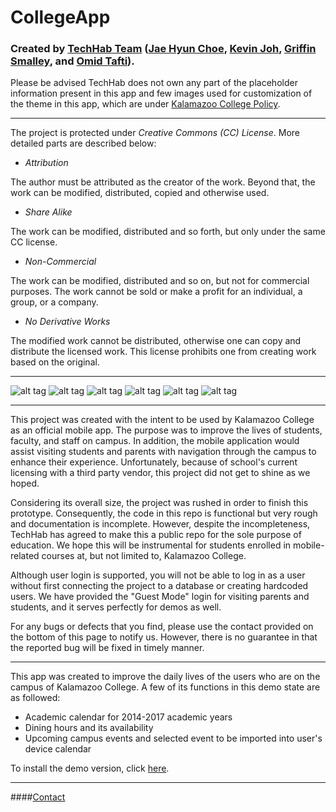 # CollegeApp
### Created by [TechHab Team](http://www.techhab.com) ([Jae Hyun Choe](https://github.com/andrew00917), [Kevin Joh](https://github.com/guitarguise), [Griffin Smalley](https://github.com/gsmalley10), and [Omid Tafti](https://github.com/oat1345)).

Please be advised TechHab does not own any part of the placeholder information present in this app and few images used for customization of the theme in this app, which are under [Kalamazoo College Policy](https://reason.kzoo.edu/is/policies/).

___

The project is protected under *Creative Commons (CC) License*. More detailed parts are described below:

* *Attribution*

The author must be attributed as the creator of the work. Beyond that, the work can be modified, distributed, copied and otherwise used.
* *Share Alike*

The work can be modified, distributed and so forth, but only under the same CC license.
* *Non-Commercial*

The work can be modified, distributed and so on, but not for commercial purposes. The work cannot be sold or make a profit for an individual, a group, or a company.
* *No Derivative Works*

The modified work cannot be distributed, otherwise one can copy and distribute the licensed work. This license prohibits one from creating work based on the original.

___

![alt tag](https://cloud.githubusercontent.com/assets/8836645/7637563/d587ec66-fa3c-11e4-8059-eff79691adfc.png)
![alt tag](https://cloud.githubusercontent.com/assets/8836645/7637565/d5894110-fa3c-11e4-8d68-831a08d93426.png)
![alt tag](https://cloud.githubusercontent.com/assets/8836645/7637566/d589e70a-fa3c-11e4-85c9-57b4d196af7f.png)
![alt tag](https://cloud.githubusercontent.com/assets/8836645/7637564/d5894a48-fa3c-11e4-852f-5b99f446df00.png)
![alt tag](https://cloud.githubusercontent.com/assets/8836645/7637562/d5874f5e-fa3c-11e4-9fb9-d9fde5bcd34c.png)
![alt tag](https://cloud.githubusercontent.com/assets/8836645/7637567/d5913852-fa3c-11e4-8948-95f9571f8216.png)

___

This project was created with the intent to be used by Kalamazoo College as an official mobile app. The purpose was to improve the lives of students, faculty, and staff on campus. In addition, the mobile application would assist visiting students and parents with navigation through the campus to enhance their experience. Unfortunately, because of school's current licensing with a third party vendor, this project did not get to shine as we hoped.

Considering its overall size, the project was rushed in order to finish this prototype. Consequently, the code in this repo is functional but very rough and documentation is incomplete. However, despite the incompleteness, TechHab has agreed to make this a public repo for the sole purpose of education. We hope this will be instrumental for students enrolled in mobile-related courses at, but not limited to, Kalamazoo College.

Although user login is supported, you will not be able to log in as a user without first connecting the project to a database or creating hardcoded users. We have provided the "Guest Mode" login for visiting parents and students, and it serves perfectly for demos as well.

For any bugs or defects that you find, please use the contact provided on the bottom of this page to notify us. However, there is no guarantee in that the reported bug will be fixed in timely manner.

___

This app was created to improve the daily lives of the users who are on the campus of Kalamazoo College. A few of its functions in this demo state are as followed:

* Academic calendar for 2014-2017 academic years
* Dining hours and its availability
* Upcoming campus events and selected event to be imported into user's device calendar

To install the demo version, click [here](http://www.techhab.com/download/collegeapp/collegeapp-demo-release.apk).

___

####[Contact](http://www.techhab.com/meet-the-team/)
